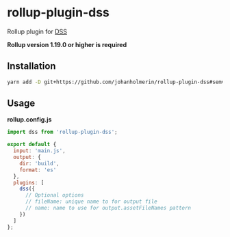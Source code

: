 # rollup-plugin-dss

Rollup plugin for [DSS](https://dss-lang.com)

**Rollup version 1.19.0 or higher is required**

## Installation

```sh
yarn add -D git+https://github.com/johanholmerin/rollup-plugin-dss#semver:^0.1.0-beta.1
```

## Usage

**rollup.config.js**

```javascript
import dss from 'rollup-plugin-dss';

export default {
  input: 'main.js',
  output: {
    dir: 'build',
    format: 'es'
  },
  plugins: [
    dss({
      // Optional options
      // fileName: unique name to for output file
      // name: name to use for output.assetFileNames pattern
    })
  ]
};
```
